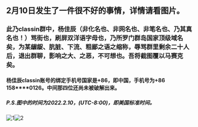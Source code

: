 ## 2月10日发生了一件很不好的事情，详情请看图片。  
### 此乃classin群中，杨佳辰（非化名也、非网名也、非笔名也、乃其真名也！）骂街也，刷屏双洋语字母也，乃所罗门群岛国家顶级域名矣，为某龌龊、肮脏、下流、粗鄙之语之缩称，辱骂群里剩余二十人后，退出群聊，影响之大、之恶，不可想也。吾将截图覆以马赛克矣。  
#### 杨佳辰classin账号的绑定手机号国家是+86，即中国，手机号为+86 158\*\*\*\*0126。中间那四位还尚未被破解出来。   
##### P.S.图中的时间为2022.2.10，(UTC-8:00)，即美国标准时间。  
![1](https://user-images.githubusercontent.com/94299076/153521754-d1e487b7-fd22-406c-81fb-964f1c261d87.jpg)![2](https://user-images.githubusercontent.com/94299076/153521762-1cc34889-fb27-471c-9a78-ec39f5181431.jpeg)  
